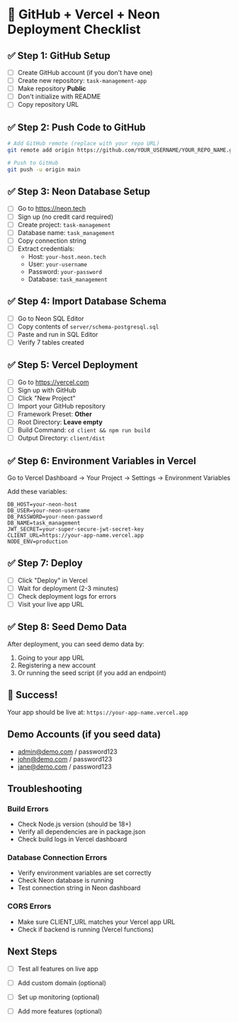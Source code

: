 # 🚀 GitHub + Vercel + Neon Deployment Checklist

## ✅ Step 1: GitHub Setup
- [ ] Create GitHub account (if you don't have one)
- [ ] Create new repository: `task-management-app`
- [ ] Make repository **Public**
- [ ] Don't initialize with README
- [ ] Copy repository URL

## ✅ Step 2: Push Code to GitHub
```bash
# Add GitHub remote (replace with your repo URL)
git remote add origin https://github.com/YOUR_USERNAME/YOUR_REPO_NAME.git

# Push to GitHub
git push -u origin main
```

## ✅ Step 3: Neon Database Setup
- [ ] Go to https://neon.tech
- [ ] Sign up (no credit card required)
- [ ] Create project: `task-management`
- [ ] Database name: `task_management`
- [ ] Copy connection string
- [ ] Extract credentials:
  - Host: `your-host.neon.tech`
  - User: `your-username`
  - Password: `your-password`
  - Database: `task_management`

## ✅ Step 4: Import Database Schema
- [ ] Go to Neon SQL Editor
- [ ] Copy contents of `server/schema-postgresql.sql`
- [ ] Paste and run in SQL Editor
- [ ] Verify 7 tables created

## ✅ Step 5: Vercel Deployment
- [ ] Go to https://vercel.com
- [ ] Sign up with GitHub
- [ ] Click "New Project"
- [ ] Import your GitHub repository
- [ ] Framework Preset: **Other**
- [ ] Root Directory: **Leave empty**
- [ ] Build Command: `cd client && npm run build`
- [ ] Output Directory: `client/dist`

## ✅ Step 6: Environment Variables in Vercel
Go to Vercel Dashboard → Your Project → Settings → Environment Variables

Add these variables:
```
DB_HOST=your-neon-host
DB_USER=your-neon-username
DB_PASSWORD=your-neon-password
DB_NAME=task_management
JWT_SECRET=your-super-secure-jwt-secret-key
CLIENT_URL=https://your-app-name.vercel.app
NODE_ENV=production
```

## ✅ Step 7: Deploy
- [ ] Click "Deploy" in Vercel
- [ ] Wait for deployment (2-3 minutes)
- [ ] Check deployment logs for errors
- [ ] Visit your live app URL

## ✅ Step 8: Seed Demo Data
After deployment, you can seed demo data by:
1. Going to your app URL
2. Registering a new account
3. Or running the seed script (if you add an endpoint)

## 🎉 Success!
Your app should be live at: `https://your-app-name.vercel.app`

## Demo Accounts (if you seed data)
- admin@demo.com / password123
- john@demo.com / password123
- jane@demo.com / password123

## Troubleshooting

### Build Errors
- Check Node.js version (should be 18+)
- Verify all dependencies are in package.json
- Check build logs in Vercel dashboard

### Database Connection Errors
- Verify environment variables are set correctly
- Check Neon database is running
- Test connection string in Neon dashboard

### CORS Errors
- Make sure CLIENT_URL matches your Vercel app URL
- Check if backend is running (Vercel functions)

## Next Steps
- [ ] Test all features on live app
- [ ] Add custom domain (optional)
- [ ] Set up monitoring (optional)
- [ ] Add more features (optional)


